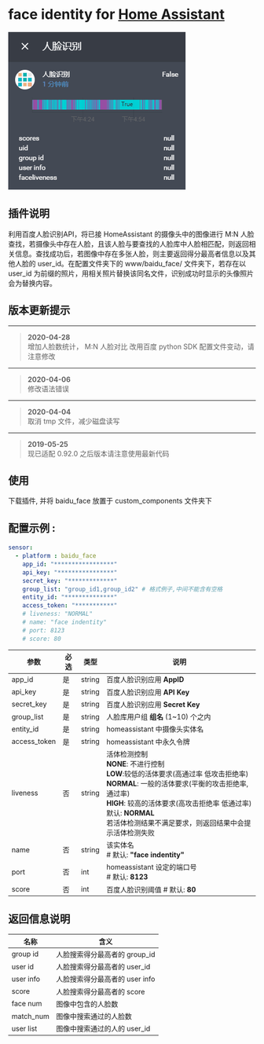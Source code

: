 # face identity for [Home Assistant](https://home-assistant.io)  
    
![演示](src/demo.gif)

## 插件说明
利用百度人脸识别API，将已接 HomeAssistant 的摄像头中的图像进行 M:N 人脸查找，若摄像头中存在人脸，且该人脸与要查找的人脸库中人脸相匹配，则返回相关信息。查找成功后，若图像中存在多张人脸，则主要返回得分最高者信息以及其他人脸的 user_id。在配置文件夹下的 www/baidu_face/ 文件夹下，若存在以 user_id 为前缀的照片，用相关照片替换该同名文件，识别成功时显示的头像照片会为替换内容。

## 版本更新提示
---
> **2020-04-28**<br />
> 增加人脸数统计， M:N 人脸对比
> 改用百度 python SDK
> 配置文件变动，请注意修改

---
> **2020-04-06**<br />
> 修改语法错误

---
> **2020-04-04**<br />
> 取消 tmp 文件，减少磁盘读写
---
> **2019-05-25**<br />
> 现已适配 0.92.0 之后版本请注意使用最新代码

## 使用
下载插件, 并将 baidu_face 放置于 custom_components 文件夹下

## 配置示例 :
```YAML
sensor:
  - platform : baidu_face
    app_id: "*****************" 
    api_key: "****************" 
    secret_key: "*************" 
    group_list: "group_id1,group_id2" # 格式例子,中间不能含有空格
    entity_id: "**************"    
    access_token: "***********"
    # liveness: "NORMAL"
    # name: "face indentity"
    # port: 8123
    # score: 80
```

| 参数 | 必选 | 类型 | 说明 |
|---|---|---|---|
| app_id | 是 | string | 百度人脸识别应用 **AppID** |
| api_key | 是 | string | 百度人脸识别应用 **API Key** |
| secret_key | 是 | string | 百度人脸识别应用 **Secret Key** |
| group_list | 是 | string | 人脸库用户组 **组名** (1~10) 个之内|
| entity_id | 是 | string | homeassistant 中摄像头实体名 |
| access_token | 是 | string | homeassistant 中永久令牌 |
| liveness | 否 | string | 活体检测控制 <br> **NONE**: 不进行控制 <br> **LOW**:较低的活体要求(高通过率 低攻击拒绝率) <br> **NORMAL**: 一般的活体要求(平衡的攻击拒绝率, 通过率) <br> **HIGH**: 较高的活体要求(高攻击拒绝率 低通过率) <br> 默认: **NORMAL** <br> 若活体检测结果不满足要求，则返回结果中会提示活体检测失败 |
| name | 否 | string | 该实体名 <br> # 默认: **"face indentity"**|
| port | 否 | int | homeassistant 设定的端口号 <br> # 默认: **8123**|
| score | 否 | int | 百度人脸识别阈值 # 默认: **80**|

## 返回信息说明
| 名称 | 含义 |
|---|---|
| group id  | 人脸搜索得分最高者的 group_id  |
| user id   | 人脸搜索得分最高者的 user_id   |
| user info | 人脸搜索得分最高者的 user info |
| score     | 人脸搜索得分最高者的 score     |
| face num  | 图像中包含的人脸数             |
| match_num | 图像中搜索通过的人脸数         |
| user list | 图像中搜索通过的人的 user_id   |
